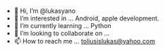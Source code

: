 - 👋 Hi, I’m @lukasyano
- 👀 I’m interested in ... Android, apple development. 
- 🌱 I’m currently learning ... Python
- 💞️ I’m looking to collaborate on ...
- 📫 How to reach me ... toliusislukas@yahoo.com

<!---
lukasyano/lukasyano is a ✨ special ✨ repository because its `README.md` (this file) appears on your GitHub profile.
You can click the Preview link to take a look at your changes.
--->
